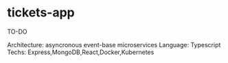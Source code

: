 # tickets-app

TO-DO

Architecture: asyncronous event-base microservices
Language: Typescript
Techs: Express,MongoDB,React,Docker,Kubernetes